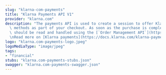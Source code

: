 ```yaml
---
slug: "klarna-com-payments"
title: "Klarna Payments API V1"
provider: "klarna.com"
description: "The payments API is used to create a session to offer Klarna's payment\
  \ methods as part of your checkout. As soon as the purchase is completed the order\
  \ should be read and handled using the [`Order Management API`](https://docs.klarna.com/api/ordermanagement).\n\
  \nRead more on [Klarna payments](https://docs.klarna.com/klarna-payments/)."
logo: "klarna.com-payments-logo.jpeg"
logoMediaType: "image/jpeg"
tags:
- "financial"
stubs: "klarna.com-payments-stubs.json"
swagger: "klarna.com-payments-swagger.json"
---
```

